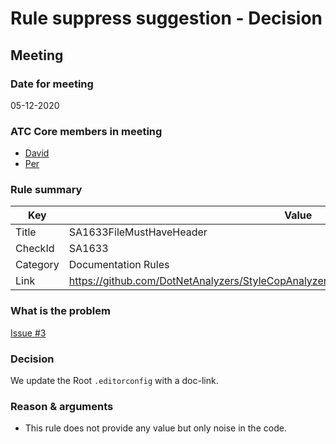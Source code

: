 # Rule suppress suggestion - Decision

## Meeting

### Date for meeting
05-12-2020

### ATC Core members in meeting
* [David](https://github.com/orgs/atc-net/people/davidkallesen)
* [Per](https://github.com/orgs/atc-net/people/perkops)

### Rule summary
| Key         | Value |
| ----------- |------------------------------------------------|
| Title       | SA1633FileMustHaveHeader |
| CheckId     | SA1633 |
| Category    | Documentation Rules |
| Link        | https://github.com/DotNetAnalyzers/StyleCopAnalyzers/blob/master/documentation/SA1633.md |

### What is the problem
[Issue #3](https://github.com/atc-net/atc-coding-rules/issues/3)

### Decision
We update the Root `.editorconfig` with a doc-link.

### Reason & arguments
* This rule does not provide any value but only noise in the code.

